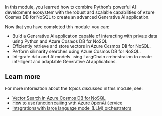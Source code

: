 In this module, you learned how to combine Python's powerful AI development ecosystem with the robust and scalable capabilities of Azure Cosmos DB for NoSQL to create an advanced Generative AI application. 

Now that you have completed this module, you can:

- Build a Generative AI application capable of interacting with private data using Python and Azure Cosmos DB for NoSQL.
- Efficiently retrieve and store vectors in Azure Cosmos DB for NoSQL.
- Perform silimarity searches using Azure Cosmos DB for NoSQL.
- Integrate data and AI models using LangChain orchestration to create intelligent and adaptable Generative AI applications.

## Learn more

For more information about the topics discussed in this module, see:

- [Vector Search in Azure Cosmos DB for NoSQL](/azure/cosmos-db/nosql/vector-search)
- [How to use function calling with Azure OpenAI Service](/azure/ai-services/openai/how-to/function-calling)
- [Integrations with large language model (LLM) orchestrators](/azure/cosmos-db/gen-ai/integrations)
